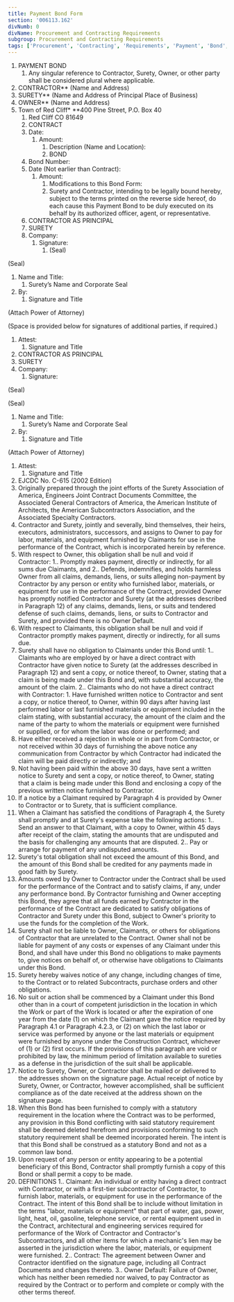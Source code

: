 ```yaml
---
title: Payment Bond Form
section: '006113.162'
divNumb: 0
divName: Procurement and Contracting Requirements
subgroup: Procurement and Contracting Requirements
tags: ['Procurement', 'Contracting', 'Requirements', 'Payment', 'Bond', 'Form']
---
```


1. PAYMENT BOND
   1. Any singular reference to Contractor, Surety, Owner, or other party shall be considered plural where applicable.
1. CONTRACTOR\*\* (Name and Address)
1. SURETY\*\* (Name and Address of Principal Place of Business)
1. OWNER\*\* (Name and Address)
1. Town of Red Cliff\*
   \*\*400 Pine Street, P.O. Box 40
   1. Red Cliff CO 81649
   1. CONTRACT
   1. Date:
      1. Amount:
         1. Description (Name and Location):
         1. BOND
   1. Bond Number:
   1. Date (Not earlier than Contract):
      1. Amount:
         1. Modifications to this Bond Form:
         1. Surety and Contractor, intending to be legally bound hereby, subject to the terms printed on the reverse side hereof, do each cause this Payment Bond to be duly executed on its behalf by its authorized officer, agent, or representative.
   1. CONTRACTOR AS PRINCIPAL
   1. SURETY
   1. Company:
      1. Signature:
         1. (Seal)

(Seal)

1.  Name and Title:
    1. Surety’s Name and Corporate Seal
1.  By:
    1. Signature and Title

(Attach Power of Attorney)

(Space is provided below for signatures of additional parties, if required.)

1.  Attest:
    1. Signature and Title
1.  CONTRACTOR AS PRINCIPAL
1.  SURETY
1.  Company:
    1. Signature:

(Seal)

(Seal)

1.  Name and Title:
    1. Surety’s Name and Corporate Seal
1.  By:
    1. Signature and Title

(Attach Power of Attorney)

1. Attest:
   1. Signature and Title
1. EJCDC No. C-615 (2002 Edition)
1. Originally prepared through the joint efforts of the Surety Association of America, Engineers Joint Contract Documents Committee, the Associated General Contractors of America, the American Institute of Architects, the American Subcontractors Association, and the Associated Specialty Contractors.
1. Contractor and Surety, jointly and severally, bind themselves, their heirs, executors, administrators, successors, and assigns to Owner to pay for labor, materials, and equipment furnished by Claimants for use in the performance of the Contract, which is incorporated herein by reference.
1. With respect to Owner, this obligation shall be null and void if Contractor:
   1.. Promptly makes payment, directly or indirectly, for all sums due Claimants, and
   2.. Defends, indemnifies, and holds harmless Owner from all claims, demands, liens, or suits alleging non-payment by Contractor by any person or entity who furnished labor, materials, or equipment for use in the performance of the Contract, provided Owner has promptly notified Contractor and Surety (at the addresses described in Paragraph 12) of any claims, demands, liens, or suits and tendered defense of such claims, demands, liens, or suits to Contractor and Surety, and provided there is no Owner Default.
1. With respect to Claimants, this obligation shall be null and void if Contractor promptly makes payment, directly or indirectly, for all sums due.
1. Surety shall have no obligation to Claimants under this Bond until:
   1.. Claimants who are employed by or have a direct contract with Contractor have given notice to Surety (at the addresses described in Paragraph 12) and sent a copy, or notice thereof, to Owner, stating that a claim is being made under this Bond and, with substantial accuracy, the amount of the claim.
   2.. Claimants who do not have a direct contract with Contractor: 1. Have furnished written notice to Contractor and sent a copy, or notice thereof, to Owner, within 90 days after having last performed labor or last furnished materials or equipment included in the claim stating, with substantial accuracy, the amount of the claim and the name of the party to whom the materials or equipment were furnished or supplied, or for whom the labor was done or performed; and
1. Have either received a rejection in whole or in part from Contractor, or not received within 30 days of furnishing the above notice any communication from Contractor by which Contractor had indicated the claim will be paid directly or indirectly; and
1. Not having been paid within the above 30 days, have sent a written notice to Surety and sent a copy, or notice thereof, to Owner, stating that a claim is being made under this Bond and enclosing a copy of the previous written notice furnished to Contractor.
1. If a notice by a Claimant required by Paragraph 4 is provided by Owner to Contractor or to Surety, that is sufficient compliance.
1. When a Claimant has satisfied the conditions of Paragraph 4, the Surety shall promptly and at Surety's expense take the following actions:
   1.. Send an answer to that Claimant, with a copy to Owner, within 45 days after receipt of the claim, stating the amounts that are undisputed and the basis for challenging any amounts that are disputed.
   2.. Pay or arrange for payment of any undisputed amounts.
1. Surety's total obligation shall not exceed the amount of this Bond, and the amount of this Bond shall be credited for any payments made in good faith by Surety.
1. Amounts owed by Owner to Contractor under the Contract shall be used for the performance of the Contract and to satisfy claims, if any, under any performance bond. By Contractor furnishing and Owner accepting this Bond, they agree that all funds earned by Contractor in the performance of the Contract are dedicated to satisfy obligations of Contractor and Surety under this Bond, subject to Owner's priority to use the funds for the completion of the Work.
1. Surety shall not be liable to Owner, Claimants, or others for obligations of Contractor that are unrelated to the Contract. Owner shall not be liable for payment of any costs or expenses of any Claimant under this Bond, and shall have under this Bond no obligations to make payments to, give notices on behalf of, or otherwise have obligations to Claimants under this Bond.
1. Surety hereby waives notice of any change, including changes of time, to the Contract or to related Subcontracts, purchase orders and other obligations.
1. No suit or action shall be commenced by a Claimant under this Bond other than in a court of competent jurisdiction in the location in which the Work or part of the Work is located or after the expiration of one year from the date (1) on which the Claimant gave the notice required by Paragraph 4.1 or Paragraph 4.2.3, or (2) on which the last labor or service was performed by anyone or the last materials or equipment were furnished by anyone under the Construction Contract, whichever of (1) or (2) first occurs. If the provisions of this paragraph are void or prohibited by law, the minimum period of limitation available to sureties as a defense in the jurisdiction of the suit shall be applicable.
1. Notice to Surety, Owner, or Contractor shall be mailed or delivered to the addresses shown on the signature page. Actual receipt of notice by Surety, Owner, or Contractor, however accomplished, shall be sufficient compliance as of the date received at the address shown on the signature page.
1. When this Bond has been furnished to comply with a statutory requirement in the location where the Contract was to be performed, any provision in this Bond conflicting with said statutory requirement shall be deemed deleted herefrom and provisions conforming to such statutory requirement shall be deemed incorporated herein. The intent is that this Bond shall be construed as a statutory Bond and not as a common law bond.
1. Upon request of any person or entity appearing to be a potential beneficiary of this Bond, Contractor shall promptly furnish a copy of this Bond or shall permit a copy to be made.
1. DEFINITIONS
   1.. Claimant: An individual or entity having a direct contract with Contractor, or with a first-tier subcontractor of Contractor, to furnish labor, materials, or equipment for use in the performance of the Contract. The intent of this Bond shall be to include without limitation in the terms "labor, materials or equipment" that part of water, gas, power, light, heat, oil, gasoline, telephone service, or rental equipment used in the Contract, architectural and engineering services required for performance of the Work of Contractor and Contractor's Subcontractors, and all other items for which a mechanic's lien may be asserted in the jurisdiction where the labor, materials, or equipment were furnished.
   2.. Contract: The agreement between Owner and Contractor identified on the signature page, including all Contract Documents and changes thereto.
   3.. Owner Default: Failure of Owner, which has neither been remedied nor waived, to pay Contractor as required by the Contract or to perform and complete or comply with the other terms thereof.
